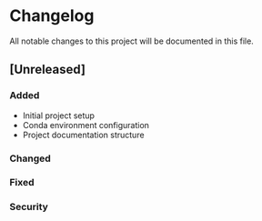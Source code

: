 # Changelog
All notable changes to this project will be documented in this file.

## [Unreleased]
### Added
- Initial project setup
- Conda environment configuration
- Project documentation structure

### Changed

### Fixed

### Security
